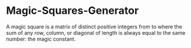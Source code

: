 # Magic-Squares-Generator
A magic square is a matrix of distinct positive integers from to where the sum of any row, column, or diagonal of length is always equal to the same number: the magic constant.
